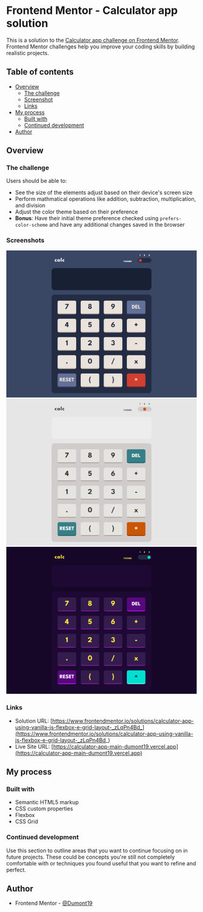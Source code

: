 # Frontend Mentor - Calculator app solution

This is a solution to the [Calculator app challenge on Frontend Mentor](https://www.frontendmentor.io/challenges/calculator-app-9lteq5N29). Frontend Mentor challenges help you improve your coding skills by building realistic projects. 

## Table of contents

- [Overview](#overview)
  - [The challenge](#the-challenge)
  - [Screenshot](#screenshot)
  - [Links](#links)
- [My process](#my-process)
  - [Built with](#built-with)
  - [Continued development](#continued-development)
- [Author](#author)

## Overview

### The challenge

Users should be able to:

- See the size of the elements adjust based on their device's screen size
- Perform mathmatical operations like addition, subtraction, multiplication, and division
- Adjust the color theme based on their preference
- **Bonus**: Have their initial theme preference checked using `prefers-color-scheme` and have any additional changes saved in the browser

### Screenshots

![](images/theme-one.png)
![](images/theme-two.png)
![](images/theme-three.png)

### Links

- Solution URL: [https://www.frontendmentor.io/solutions/calculator-app-using-vanilla-js-flexbox-e-grid-layout-_zLqPn4Bd_](https://www.frontendmentor.io/solutions/calculator-app-using-vanilla-js-flexbox-e-grid-layout-_zLqPn4Bd_)
- Live Site URL: [https://calculator-app-main-dumont19.vercel.app](https://calculator-app-main-dumont19.vercel.app)

## My process

### Built with

- Semantic HTML5 markup
- CSS custom properties
- Flexbox
- CSS Grid

### Continued development

Use this section to outline areas that you want to continue focusing on in future projects. These could be concepts you're still not completely comfortable with or techniques you found useful that you want to refine and perfect.

## Author

- Frontend Mentor - [@Dumont19](https://www.frontendmentor.io/profile/Dumont19)
